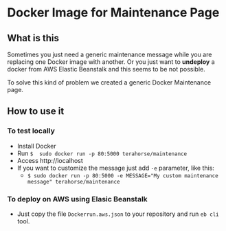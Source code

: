 # Docker Image for Maintenance Page
## What is this
Sometimes you just need a generic maintenance message while you are replacing one Docker image with another.
Or you just want to **undeploy** a docker from AWS Elastic Beanstalk and this seems to be not possible.

To solve this kind of problem we created a generic Docker Maintenance page.

## How to use it
### To test locally
* Install Docker
* Run `$  sudo docker run -p 80:5000 terahorse/maintenance` 
* Access http://localhost
* If you want to customize the message just add `-e` parameter, like this:
  * `$ sudo docker run -p 80:5000 -e MESSAGE="My custom maintenance message" terahorse/maintenance`

### To deploy on AWS using Elasic Beanstalk
* Just copy the file `Dockerrun.aws.json` to your repository and run `eb cli` tool.



